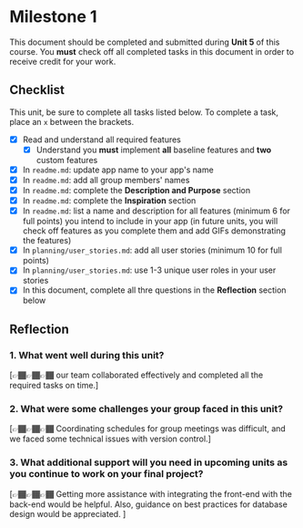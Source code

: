 # Milestone 1

This document should be completed and submitted during **Unit 5** of this course. You **must** check off all completed tasks in this document in order to receive credit for your work.

## Checklist

This unit, be sure to complete all tasks listed below. To complete a task, place an `x` between the brackets.

- [x] Read and understand all required features
  - [x] Understand you **must** implement **all** baseline features and **two** custom features
- [x] In `readme.md`: update app name to your app's name
- [x] In `readme.md`: add all group members' names
- [x] In `readme.md`: complete the **Description and Purpose** section
- [x] In `readme.md`: complete the **Inspiration** section
- [x] In `readme.md`: list a name and description for all features (minimum 6 for full points) you intend to include in your app (in future units, you will check off features as you complete them and add GIFs demonstrating the features)
- [x] In `planning/user_stories.md`: add all user stories (minimum 10 for full points)
- [x] In `planning/user_stories.md`: use 1-3 unique user roles in your user stories
- [x] In this document, complete all thre questions in the **Reflection** section below

## Reflection

### 1. What went well during this unit?

[👉🏾👉🏾👉🏾 our team collaborated effectively and completed all the required tasks on time.]

### 2. What were some challenges your group faced in this unit?

[👉🏾👉🏾👉🏾 Coordinating schedules for group meetings was difficult, and we faced some technical issues with version control.]

### 3. What additional support will you need in upcoming units as you continue to work on your final project?

[👉🏾👉🏾👉🏾 Getting more assistance with integrating the front-end with the back-end would be helpful.
Also, guidance on best practices for database design would be appreciated. ]
